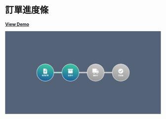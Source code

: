 # 訂單進度條

[**View Demo**](https://hwahii.github.io/27LayoutPractices/016-order-progress/)

![Order progress](https://raw.githubusercontent.com/hwahii/27LayoutPractices/master/screenshots/screenshot-016.png)